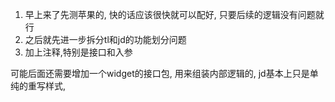 1. 早上来了先测苹果的, 快的话应该很快就可以配好, 只要后续的逻辑没有问题就行
2. 之后就先进一步拆分tl和jd的功能划分问题
3. 加上注释,特别是接口和入参





可能后面还需要增加一个widget的接口包, 用来组装内部逻辑的, jd基本上只是单纯的重写样式,
















